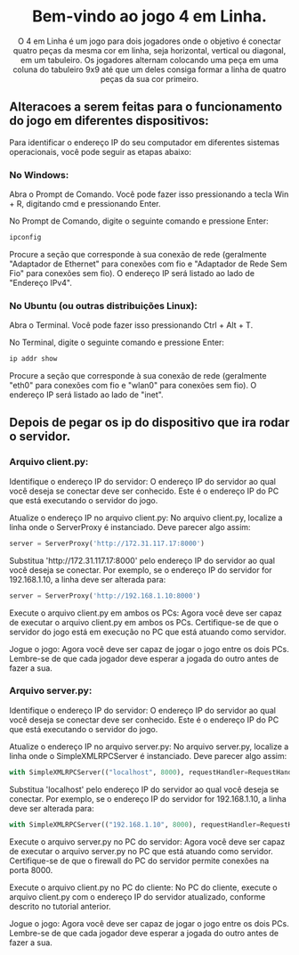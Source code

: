 <div>
    
<h1 align="center">Bem-vindo ao jogo 4 em Linha.</h1>

<p align="center">O 4 em Linha é um jogo para dois jogadores onde o objetivo é conectar quatro peças da mesma cor em linha, seja horizontal, vertical ou diagonal, em um tabuleiro. Os jogadores alternam colocando uma peça em uma coluna do tabuleiro 9x9 até que um deles consiga formar a linha de quatro peças da sua cor primeiro.</p>

##

<h2>Alteracoes a serem feitas para o funcionamento do jogo em diferentes dispositivos:</h2>

<p>Para identificar o endereço IP do seu computador em diferentes sistemas operacionais, você pode seguir as etapas abaixo:</p>

<h3>No Windows:</h3>

<p>Abra o Prompt de Comando. Você pode fazer isso pressionando a tecla Win + R, digitando cmd e pressionando Enter.</p>

<p>No Prompt de Comando, digite o seguinte comando e pressione Enter:</p>

```bash
ipconfig
```

<p>Procure a seção que corresponde à sua conexão de rede (geralmente "Adaptador de Ethernet" para conexões com fio e "Adaptador de Rede Sem Fio" para conexões sem fio). O endereço IP será listado ao lado de "Endereço IPv4".</p>

<h3>No Ubuntu (ou outras distribuições Linux):</h3>

<p>Abra o Terminal. Você pode fazer isso pressionando Ctrl + Alt + T.</p>

<p>No Terminal, digite o seguinte comando e pressione Enter:</p>

``` bash
ip addr show
```

<p>Procure a seção que corresponde à sua conexão de rede (geralmente "eth0" para conexões com fio e "wlan0" para conexões sem fio). O endereço IP será listado ao lado de "inet".</p>

##

<h2>Depois de pegar os ip do dispositivo que ira rodar o servidor.</h2>

<h3>Arquivo client.py:</h3>

<p>Identifique o endereço IP do servidor: O endereço IP do servidor ao qual você deseja se conectar deve ser conhecido. Este é o endereço IP do PC que está executando o servidor do jogo.</p>

<p>Atualize o endereço IP no arquivo client.py: No arquivo client.py, localize a linha onde o ServerProxy é instanciado. Deve parecer algo assim:</p>

``` python
server = ServerProxy('http://172.31.117.17:8000')
```

<p>Substitua 'http://172.31.117.17:8000' pelo endereço IP do servidor ao qual você deseja se conectar. Por exemplo, se o endereço IP do servidor for 192.168.1.10, a linha deve ser alterada para:</p>

``` python
server = ServerProxy('http://192.168.1.10:8000')
``` 

<p>Execute o arquivo client.py em ambos os PCs: Agora você deve ser capaz de executar o arquivo client.py em ambos os PCs. Certifique-se de que o servidor do jogo está em execução no PC que está atuando como servidor.</p>

<p>Jogue o jogo: Agora você deve ser capaz de jogar o jogo entre os dois PCs. Lembre-se de que cada jogador deve esperar a jogada do outro antes de fazer a sua.</p>

<h3>Arquivo server.py:</h3>

<p>Identifique o endereço IP do servidor: O endereço IP do servidor ao qual você deseja se conectar deve ser conhecido. Este é o endereço IP do PC que está executando o servidor do jogo.</p>

<p>Atualize o endereço IP no arquivo server.py: No arquivo server.py, localize a linha onde o SimpleXMLRPCServer é instanciado. Deve parecer algo assim:</p>

``` python
with SimpleXMLRPCServer(("localhost", 8000), requestHandler=RequestHandler) as server:
``` 

<p>Substitua 'localhost' pelo endereço IP do servidor ao qual você deseja se conectar. Por exemplo, se o endereço IP do servidor for 192.168.1.10, a linha deve ser alterada para:</p>

``` python
with SimpleXMLRPCServer(("192.168.1.10", 8000), requestHandler=RequestHandler) as server:
``` 

<p>Execute o arquivo server.py no PC do servidor: Agora você deve ser capaz de executar o arquivo server.py no PC que está atuando como servidor. Certifique-se de que o firewall do PC do servidor permite conexões na porta 8000.</p>

<p>Execute o arquivo client.py no PC do cliente: No PC do cliente, execute o arquivo client.py com o endereço IP do servidor atualizado, conforme descrito no tutorial anterior.</p>

<p>Jogue o jogo: Agora você deve ser capaz de jogar o jogo entre os dois PCs. Lembre-se de que cada jogador deve esperar a jogada do outro antes de fazer a sua.</p>

</div>
